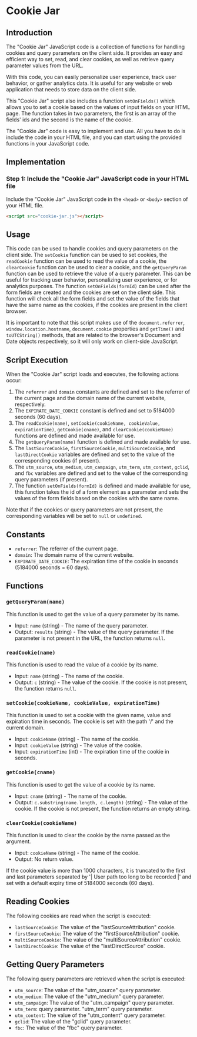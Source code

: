 # Cookie Jar

## Introduction

The "Cookie Jar" JavaScript code is a collection of functions for handling cookies and query parameters on the client side. It provides an easy and efficient way to set, read, and clear cookies, as well as retrieve query parameter values from the URL.

With this code, you can easily personalize user experience, track user behavior, or gather analytics data. It is useful for any website or web application that needs to store data on the client side.

This "Cookie Jar" script also includes a function `setOnFields()` which allows you to set a cookie based on the values of input fields on your HTML page. The function takes in two parameters, the first is an array of the fields' ids and the second is the name of the cookie.

The "Cookie Jar" code is easy to implement and use. All you have to do is include the code in your HTML file, and you can start using the provided functions in your JavaScript code.


## Implementation

### Step 1: Include the "Cookie Jar" JavaScript code in your HTML file
Include the "Cookie Jar" JavaScript code in the `<head>` or `<body>` section of your HTML file.

```html
<script src="cookie-jar.js"></script>
```


## Usage
This code can be used to handle cookies and query parameters on the client side. The `setCookie` function can be used to set cookies, the `readCookie` function can be used to read the value of a cookie, the `clearCookie` function can be used to clear a cookie, and the `getQueryParam` function can be used to retrieve the value of a query parameter. This can be useful for tracking user behavior, personalizing user experience, or for analytics purposes. The function `setOnFields(formId)` can be used after the form fields are created and the cookies are set on the client side. This function will check all the form fields and set the value of the fields that have the same name as the cookies, if the cookies are present in the client browser.

It is important to note that this script makes use of the `document.referrer`, `window.location.hostname`, `document.cookie` properties and `getTime()` and `toUTCString()` methods, that are related to the browser's Document and Date objects respectively, so it will only work on client-side JavaScript.

## Script Execution

When the "Cookie Jar" script loads and executes, the following actions occur:

1. The `referrer` and `domain` constants are defined and set to the referrer of the current page and the domain name of the current website, respectively.
2. The `EXPIRATE_DATE_COOKIE` constant is defined and set to 5184000 seconds (60 days).
3. The `readCookie(name)`, `setCookie(cookieName, cookieValue, expirationTime)`, `getCookie(cname)`, and `clearCookie(cookieName)` functions are defined and made available for use.
4. The `getQueryParam(name)` function is defined and made available for use.
5. The `lastSourceCookie`, `firstSourceCookie`, `multiSourceCookie`, and `lastDirectCookie` variables are defined and set to the value of the corresponding cookies (if present).
6. The `utm_source`, `utm_medium`, `utm_campaign`, `utm_term`, `utm_content`, `gclid`, and `fbc` variables are defined and set to the value of the corresponding query parameters (if present).
7. The function `setOnFields(formId)` is defined and made available for use, this function takes the id of a form element as a parameter and sets the values of the form fields based on the cookies with the same name.

Note that if the cookies or query parameters are not present, the corresponding variables will be set to `null` or `undefined`.


## Constants
- `referrer`: The referrer of the current page.
- `domain`: The domain name of the current website.
- `EXPIRATE_DATE_COOKIE`: The expiration time of the cookie in seconds (5184000 seconds = 60 days).

## Functions

### `getQueryParam(name)`
This function is used to get the value of a query parameter by its name.
- Input: `name` (string) - The name of the query parameter.
- Output: `results` (string) - The value of the query parameter. If the parameter is not present in the URL, the function returns `null`.

### `readCookie(name)`
This function is used to read the value of a cookie by its name.
- Input: `name` (string) - The name of the cookie.
- Output: `c` (string) - The value of the cookie. If the cookie is not present, the function returns `null`.

### `setCookie(cookieName, cookieValue, expirationTime)`
This function is used to set a cookie with the given name, value and expiration time in seconds. The cookie is set with the path '/' and the  current domain.
- Input: `cookieName` (string) - The name of the cookie.
- Input: `cookieValue` (string) - The value of the cookie.
- Input: `expirationTime` (int) - The expiration time of the cookie in seconds.

### `getCookie(cname)`
This function is used to get the value of a cookie by its name.
- Input: `cname` (string) - The name of the cookie.
- Output: `c.substring(name.length, c.length)` (string) - The value of the cookie. If the cookie is not present, the function returns an empty string.

### `clearCookie(cookieName)`
This function is used to clear the cookie by the name passed as the argument.
- Input: `cookieName` (string) - The name of the cookie.
- Output: No return value.

If the cookie value is more than 1000 characters, it is truncated to the first and last parameters separated by '| User path too long to be recorded |' and set with a default expiry time of 5184000 seconds (60 days).

## Reading Cookies
The following cookies are read when the script is executed:
- `lastSourceCookie`: The value of the "lastSourceAttribution" cookie.
- `firstSourceCookie`: The value of the "firstSourceAttribution" cookie.
- `multiSourceCookie`: The value of the "multiSourceAttribution" cookie.
- `lastDirectCookie`: The value of the "lastDirectSource" cookie.

## Getting Query Parameters
The following query parameters are retrieved when the script is executed:
- `utm_source`: The value of the "utm_source" query parameter.
- `utm_medium`: The value of the "utm_medium" query parameter.
- `utm_campaign`: The value of the "utm_campaign" query parameter.
- `utm_term`: query parameter.
"utm_term" query parameter.
- `utm_content`: The value of the "utm_content" query parameter.
- `gclid`: The value of the "gclid" query parameter.
- `fbc`: The value of the "fbc" query parameter.
